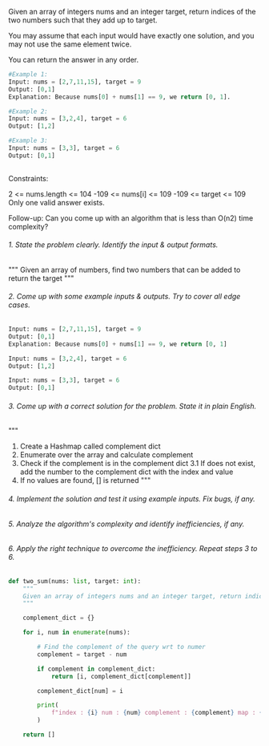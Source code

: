 Given an array of integers nums and an integer target, return indices of the two numbers such that they add up to target.

You may assume that each input would have exactly one solution, and you may not use the same element twice.

You can return the answer in any order.

```py
#Example 1:
Input: nums = [2,7,11,15], target = 9
Output: [0,1]
Explanation: Because nums[0] + nums[1] == 9, we return [0, 1].

#Example 2:
Input: nums = [3,2,4], target = 6
Output: [1,2]

#Example 3:
Input: nums = [3,3], target = 6
Output: [0,1]
 
```
Constraints:

2 <= nums.length <= 104
-109 <= nums[i] <= 109
-109 <= target <= 109
Only one valid answer exists.
 

Follow-up: Can you come up with an algorithm that is less than O(n2) time complexity?

###### 1. State the problem clearly. Identify the input & output formats.

""" 
Given an array of numbers, find two numbers that can be added to return the target 
"""

###### 2. Come up with some example inputs & outputs. Try to cover all edge cases.

```py
Input: nums = [2,7,11,15], target = 9
Output: [0,1]
Explanation: Because nums[0] + nums[1] == 9, we return [0, 1]

Input: nums = [3,2,4], target = 6
Output: [1,2]

Input: nums = [3,3], target = 6
Output: [0,1]
```

###### 3. Come up with a correct solution for the problem. State it in plain English.
""" 
1. Create a Hashmap called complement dict 
2. Enumerate over the array and calculate complement 
3. Check if the complement is in the complement dict 
    3.1 If does not exist, add the number to the complement dict with the index and value 
4. If no values are found, [] is returned 
"""

###### 4. Implement the solution and test it using example inputs. Fix bugs, if any.

###### 5. Analyze the algorithm's complexity and identify inefficiencies, if any.

###### 6. Apply the right technique to overcome the inefficiency. Repeat steps 3 to 6.

```py
def two_sum(nums: list, target: int):
    """
    Given an array of integers nums and an integer target, return indices of the two numbers such that they add up to target.
    """

    complement_dict = {}

    for i, num in enumerate(nums):

        # Find the complement of the query wrt to numer
        complement = target - num

        if complement in complement_dict:
            return [i, complement_dict[complement]]

        complement_dict[num] = i

        print(
            f"index : {i} num : {num} complement : {complement} map : {complement_dict}"
        )

    return []
```
